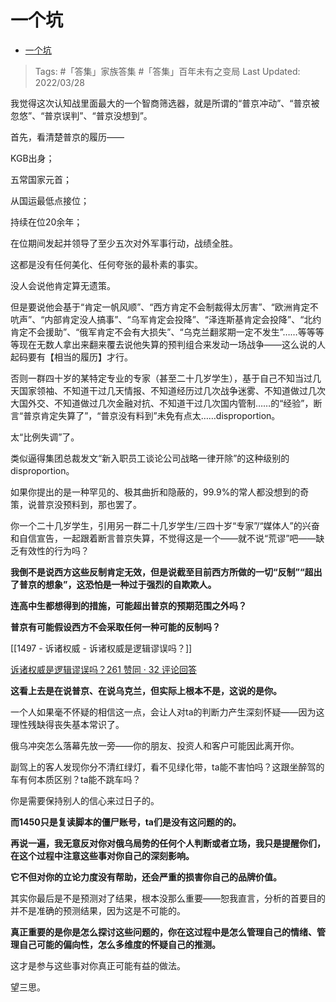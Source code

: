 # 一个坑

- [一个坑](https://zhuanlan.zhihu.com/p/488187562)

>Tags: #「答集」家族答集 #「答集」百年未有之变局 
>Last Updated: 2022/03/28

我觉得这次认知战里面最大的一个智商筛选器，就是所谓的“普京冲动”、“普京被忽悠”、“普京误判”、“普京没想到”。

首先，看清楚普京的履历——

KGB出身；

五常国家元首；

从国运最低点接位；

持续在位20余年；

在位期间发起并领导了至少五次对外军事行动，战绩全胜。

这都是没有任何美化、任何夸张的最朴素的事实。

没人会说他肯定算无遗策。

但是要说他会基于“肯定一帆风顺”、“西方肯定不会制裁得太厉害”、“欧洲肯定不吭声”、“内部肯定没人搞事”、“乌军肯定会投降”、“泽连斯基肯定会投降”、“北约肯定不会援助”、“俄军肯定不会有大损失”、“乌克兰翻浆期一定不发生”……等等等等现在无数人拿出来翻来覆去说他失算的预判组合来发动一场战争——这么说的人起码要有【相当的履历】才行。

否则一群四十岁的某特定专业的专家（甚至二十几岁学生），基于自己不知当过几天国家领袖、不知道干过几天情报、不知道经历过几次战争迷雾、不知道做过几次大国外交、不知道做过几次金融对抗、不知道干过几次国内管制……的“经验”，断言“普京肯定失算了”，“普京没有料到”未免有点太……disproportion。

太“比例失调”了。

类似逼得集团总裁发文“新入职员工谈论公司战略一律开除”的这种级别的disproportion。

如果你提出的是一种罕见的、极其曲折和隐蔽的，99.9%的常人都没想到的奇策，说普京没预料到，那也罢了。

你一个二十几岁学生，引用另一群二十几岁学生/三四十岁“专家”/“媒体人”的兴奋和自信宣告，一起跟着断言普京失算，不觉得这是一个——就不说“荒谬”吧——缺乏有效性的行为吗？

**我倒不是说西方这些反制肯定无效，但是说截至目前西方所做的一切“反制”“超出了普京的想象”，这恐怕是一种过于强烈的自欺欺人。**

**连高中生都想得到的措施，可能超出普京的预期范围之外吗？**

**普京有可能假设西方不会采取任何一种可能的反制吗？**

[[1497 - 诉诸权威 - 诉诸权威是逻辑谬误吗？]]

[诉诸权威是逻辑谬误吗？261 赞同 · 32 评论回答](https://www.zhihu.com/question/64959012/answer/2409606638)

  

**这看上去是在说普京、在说乌克兰，但实际上根本不是，这说的是你。**

一个人如果毫不怀疑的相信这一点，会让人对ta的判断力产生深刻怀疑——因为这理性残缺得丧失基本常识了。

俄乌冲突怎么落幕先放一旁——你的朋友、投资人和客户可能因此离开你。

副驾上的客人发现你分不清红绿灯，看不见绿化带，ta能不害怕吗？这跟坐醉驾的车有何本质区别？ta能不跳车吗？

  

你是需要保持别人的信心来过日子的。

**而1450只是复读脚本的僵尸账号，ta们是没有这问题的的。**

  

**再说一遍，我无意反对你对俄乌局势的任何个人判断或者立场，我只是提醒你们，在这个过程中注意这些事对你自己的深刻影响。**

**它不但对你的立论力度没有帮助，还会严重的损害你自己的品牌价值。**

  

其实你最后是不是预测对了结果，根本没那么重要——恕我直言，分析的首要目的并不是准确的预测结果，因为这是不可能的。

**真正重要的是你是怎么探讨这些问题的，你在这过程中是怎么管理自己的情绪、管理自己可能的偏向性，怎么多维度的怀疑自己的推测。**

这才是参与这些事对你真正可能有益的做法。

望三思。